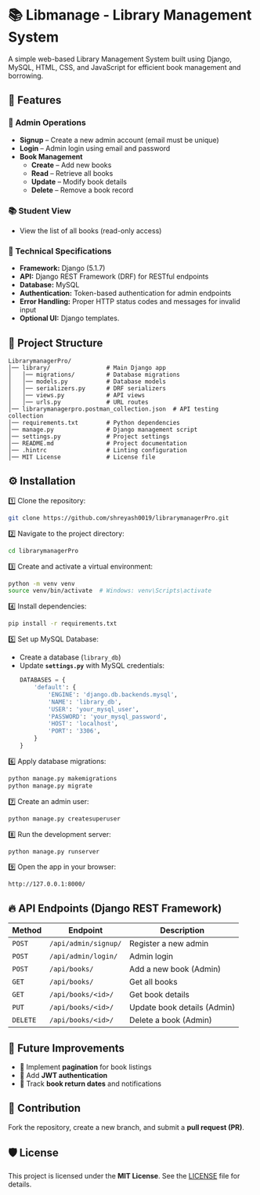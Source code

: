 # 📚 Libmanage - Library Management System

A simple web-based Library Management System built using Django, MySQL, HTML, CSS, and JavaScript for efficient book management and borrowing.

## 🚀 Features

### 🔐 Admin Operations
- **Signup** – Create a new admin account (email must be unique)
- **Login** – Admin login using email and password
- **Book Management**
  - **Create** – Add new books
  - **Read** – Retrieve all books
  - **Update** – Modify book details
  - **Delete** – Remove a book record

### 📚 Student View
- View the list of all books (read-only access)

### 🔧 Technical Specifications
- **Framework:** Django (5.1.7)
- **API:** Django REST Framework (DRF) for RESTful endpoints
- **Database:** MySQL
- **Authentication:** Token-based authentication for admin endpoints
- **Error Handling:** Proper HTTP status codes and messages for invalid input
- **Optional UI:** Django templates.

## 📁 Project Structure
```
LibrarymanagerPro/
│── library/                # Main Django app
│   │── migrations/         # Database migrations
│   │── models.py           # Database models
│   │── serializers.py      # DRF serializers
│   │── views.py            # API views
│   │── urls.py             # URL routes
│── librarymanagerpro.postman_collection.json  # API testing collection
│── requirements.txt        # Python dependencies
│── manage.py               # Django management script
│── settings.py             # Project settings
│── README.md               # Project documentation
│── .hintrc                 # Linting configuration
│── MIT License             # License file
```

## ⚙️ Installation

1️⃣ Clone the repository:
```sh
git clone https://github.com/shreyash0019/librarymanagerPro.git
```

2️⃣ Navigate to the project directory:
```sh
cd librarymanagerPro
```

3️⃣ Create and activate a virtual environment:
```sh
python -m venv venv
source venv/bin/activate  # Windows: venv\Scripts\activate
```

4️⃣ Install dependencies:
```sh
pip install -r requirements.txt
```

5️⃣ Set up MySQL Database:
- Create a database (`library_db`)
- Update **`settings.py`** with MySQL credentials:
  ```python
  DATABASES = {
      'default': {
          'ENGINE': 'django.db.backends.mysql',
          'NAME': 'library_db',
          'USER': 'your_mysql_user',
          'PASSWORD': 'your_mysql_password',
          'HOST': 'localhost',
          'PORT': '3306',
      }
  }
  ```

6️⃣ Apply database migrations:
```sh
python manage.py makemigrations
python manage.py migrate
```

7️⃣ Create an admin user:
```sh
python manage.py createsuperuser
```

8️⃣ Run the development server:
```sh
python manage.py runserver
```

9️⃣ Open the app in your browser:
```
http://127.0.0.1:8000/
```

## 🔥 API Endpoints (Django REST Framework)

| Method | Endpoint | Description |
|--------|----------|-------------|
| `POST` | `/api/admin/signup/` | Register a new admin |
| `POST` | `/api/admin/login/` | Admin login |
| `POST` | `/api/books/` | Add a new book (Admin) |
| `GET` | `/api/books/` | Get all books |
| `GET` | `/api/books/<id>/` | Get book details |
| `PUT` | `/api/books/<id>/` | Update book details (Admin) |
| `DELETE` | `/api/books/<id>/` | Delete a book (Admin) |

## 🎯 Future Improvements
- 🔹 Implement **pagination** for book listings
- 🔹 Add **JWT authentication**
- 🔹 Track **book return dates** and notifications

## 🤝 Contribution
Fork the repository, create a new branch, and submit a **pull request (PR)**.

## 🛡️ License
This project is licensed under the **MIT License**.
See the [LICENSE](https://github.com/shreyash0019/librarymanagerPro/blob/master/MIT%20License) file for details.

